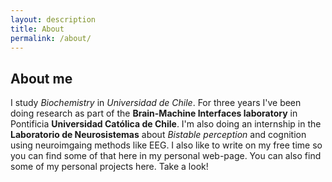 ```yaml
---
layout: description
title: About
permalink: /about/
---
```

## About me

I study *Biochemistry* in *Universidad de Chile*. For three years I've been doing research as part of the **Brain-Machine Interfaces laboratory** in Pontificia **Universidad Católica de Chile**. I'm also doing an internship in the **Laboratorio de Neurosistemas** about *Bistable perception* and cognition using neuroimgaing methods like EEG. I also like to write on my free time so you can find some of that here in my personal web-page. You can also find some of my personal projects here. Take a look!
